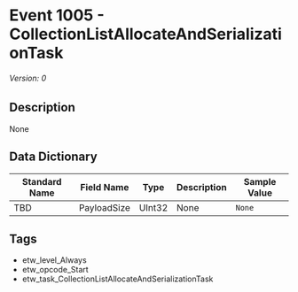 # Event 1005 - CollectionListAllocateAndSerializationTask
###### Version: 0

## Description
None

## Data Dictionary
|Standard Name|Field Name|Type|Description|Sample Value|
|---|---|---|---|---|
|TBD|PayloadSize|UInt32|None|`None`|

## Tags
* etw_level_Always
* etw_opcode_Start
* etw_task_CollectionListAllocateAndSerializationTask
